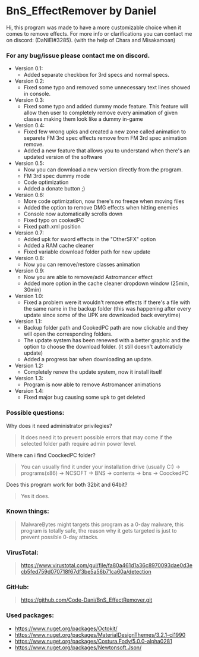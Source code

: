 # BnS_EffectRemover by Daniel
Hi, this program was made to have a more customizable choice when it comes to remove effects.
For more info or clarifications you can contact me on discord: (DaNiEl#3285).
(with the help of Chara and Misakamoan)

### For any bug/issue please contact me on discord. 

 * Version 0.1:
	* Added separate checkbox for 3rd specs and normal specs.
 * Version 0.2:
	* Fixed some typo and removed some unnecessary text lines showed in console.
 * Version 0.3:
	* Fixed some typo and added dummy mode feature. This feature will allow then user to completely remove every animation of given classes making them look like a dummy in-game
 * Version 0.4:
	* Fixed few wrong upks and created a new zone called animation to separete FM 3rd spec effects remove from FM 3rd spec animation remove.
	* Added a new feature that allows you to understand when there's an updated version of the software
 * Version 0.5:
	* Now you can download a new version directly from the program.
	* FM 3rd spec dummy mode
	* Code optimization
	* Added a donate button ;)
  * Version 0.6:
	* More code optimization, now there's no freeze when moving files
	* Added the option to remove DMG effects when hitting enemies
	* Console now automatically scrolls down
	* Fixed typo on cookedPC
	* Fixed path.xml position
  * Version 0.7:
	* Added upk for sword effects in the "OtherSFX" option
	* Added a RAM cache cleaner
	* Fixed variable download folder path for new update
  * Version 0.8:
	* Now you can remove/restore classes animation
  * Version 0.9:
  	* Now you are able to remove/add Astromancer effect
	* Added more option in the cache cleaner dropdown window (25min, 30min)
  * Version 1.0:
	* Fixed a problem were it wouldn't remove effects if there's a file with the same name in the backup folder (this was happening after every update since some of the UPK are downloaded back everytime)	
  * Version 1.1:
	* Backup folder path and CookedPC path are now clickable and they will open the corresponding folders.
	* The update system has been renewed with a better graphic and the option to choose the download folder. (it still doesn't automaticly update)
	* Added a progress bar when downloading an update.
  * Version 1.2:
	* Completely renew the update system, now it install itself
  * Version 1.3:
	* Program is now able to remove Astromancer animations
  * Version 1.4:
	* Fixed major bug causing some upk to get deleted
### Possible questions:
Why does it need administrator privilegies?
>It does need it to prevent possible errors that may come if the selected folder path require admin power level.

Where can i find CoockedPC folder?
>You can usually find it under your installation drive (usually C:) -> programs(x86) -> NCSOFT -> BNS -> contents -> bns -> CoockedPC

Does this program work for both 32bit and 64bit?
>Yes it does.

### Known things:
>MalwareBytes might targets this program as a 0-day malware, this program is totally safe, the reason why it gets targeted is just to prevent possible 0-day attacks.

### VirusTotal:
>https://www.virustotal.com/gui/file/fa80a461d1a36c8970093dae0d3ecb5fed759d070718f67df3be5a56b71ca60a/detection

### GitHub:
>https://github.com/Code-Dani/BnS_EffectRemover.git


### Used packages: 
  * https://www.nuget.org/packages/Octokit/
  * https://www.nuget.org/packages/MaterialDesignThemes/3.2.1-ci1990
  * https://www.nuget.org/packages/Costura.Fody/5.0.0-alpha0281
  * https://www.nuget.org/packages/Newtonsoft.Json/
